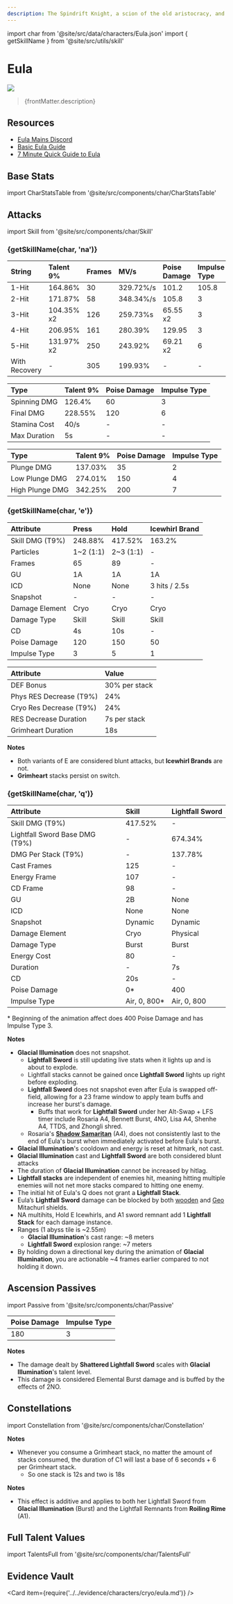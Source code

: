 ```yaml
---
description: The Spindrift Knight, a scion of the old aristocracy, and the Captain of the Knights of Favonius Reconnaissance Company. The reason for which a descendant of the ancient nobles might join the Knights remains a great mystery in Mondstadt to this very day.
---
```


import char from '@site/src/data/characters/Eula.json'
import { getSkillName } from '@site/src/utils/skill'

# Eula

![](/assets/characters/gacha/Eula.png)

<blockquote>{frontMatter.description}</blockquote>

## Resources

* [Eula Mains Discord](https://discord.gg/EulaMains)
* [Basic Eula Guide](https://keqingmains.com/eula/)
* [7 Minute Quick Guide to Eula](https://youtu.be/4pm1CQ7ftws)

## Base Stats

import CharStatsTable from '@site/src/components/char/CharStatsTable'

<CharStatsTable char={char} />

## Attacks

import Skill from '@site/src/components/char/Skill'

<Tabs>
<TabItem value='na' label='Normal Attacks'>
<h3>{getSkillName(char, 'na')}</h3>
<div class='talent-columns'>
<Skill char={char} skill='na' sectionFilter='Normal Attack' />

| String        | Talent 9%  | Frames | MV/s      | Poise Damage | Impulse Type |
| :------------ | :--------- | :----- | :-------- | :----------- | :----------- |
| 1-Hit         | 164.86%    | 30     | 329.72%/s | 101.2        | 105.8        |
| 2-Hit         | 171.87%    | 58     | 348.34%/s | 105.8        | 3            |
| 3-Hit         | 104.35% x2 | 126    | 259.73%s  | 65.55 x2     | 3            |
| 4-Hit         | 206.95%    | 161    | 280.39%   | 129.95       | 3            |
| 5-Hit         | 131.97% x2 | 250    | 243.92%   | 69.21 x2     | 6            |
| With Recovery | -          | 305    | 199.93%   | -            | -            |

</div>
<div class='talent-columns'>
<Skill char={char} skill='na' sectionFilter='Charged Attack' />

| Type         | Talent 9% | Poise Damage | Impulse Type |
| :----------- | :-------- | :----------- | :----------- |
| Spinning DMG | 126.4%    | 60           | 3            |
| Final DMG    | 228.55%   | 120          | 6            |
| Stamina Cost | 40/s      | -            | -            |
| Max Duration | 5s        | -            | -            |

</div>
<div class='talent-columns'>
<Skill char={char} skill='na' sectionFilter='Plunging Attack' />

| Type            | Talent 9% | Poise Damage | Impulse Type |
| :-------------- | :-------- | :----------- | :----------- |
| Plunge DMG      | 137.03%   | 35           | 2            |
| Low Plunge DMG  | 274.01%   | 150          | 4            |
| High Plunge DMG | 342.25%   | 200          | 7            |

</div>

</TabItem>

<TabItem value='e' label='Skill'>
<h3>{getSkillName(char, 'e')}</h3>
<div class='talent-columns'>
<Skill char={char} skill='e' />

| Attribute         | Press       | Hold        | Icewhirl Brand |
| :---------------- | :---------- | :---------- | :------------- |
| Skill DMG \(T9%\) | 248.88%     | 417.52%     | 163.2%         |
| Particles         | 1~2 \(1:1\) | 2~3 \(1:1\) | -              |
| Frames            | 65          | 89          | -              |
| GU                | 1A          | 1A          | 1A             |
| ICD               | None        | None        | 3 hits / 2.5s  |
| Snapshot          | -           | -           | -              |
| Damage Element    | Cryo        | Cryo        | Cryo           |
| Damage Type       | Skill       | Skill       | Skill          |
| CD                | 4s          | 10s         | -              |
| Poise Damage      | 120         | 150         | 50             |
| Impulse Type      | 3           | 5           | 1              |

</div>

| Attribute                 | Value         |
| :------------------------ | :------------ |
| DEF Bonus                 | 30% per stack |
| Phys RES Decrease \(T9%\) | 24%           |
| Cryo Res Decrease \(T9%\) | 24%           |
| RES Decrease Duration     | 7s per stack  |
| Grimheart Duration        | 18s           |

**Notes**

* Both variants of E are considered blunt attacks, but **Icewhirl Brands** are not.
* **Grimheart** stacks persist on switch.

</TabItem>

<TabItem value='q' label='Burst'>
<h3>{getSkillName(char, 'q')}</h3>
<div class='talent-columns'>
<Skill char={char} skill='q'/>

| Attribute                        | Skill         | Lightfall Sword |
| :------------------------------- | :------------ | :-------------- |
| Skill DMG \(T9%\)                | 417.52%       | -               |
| Lightfall Sword Base DMG \(T9%\) | -             | 674.34%         |
| DMG Per Stack \(T9%\)            | -             | 137.78%         |
| Cast Frames                      | 125           | -               |
| Energy Frame                     | 107           | -               |
| CD Frame                         | 98            | -               |
| GU                               | 2B            | None            |
| ICD                              | None          | None            |
| Snapshot                         | Dynamic       | Dynamic         |
| Damage Element                   | Cryo          | Physical        |
| Damage Type                      | Burst         | Burst           |
| Energy Cost                      | 80            | -               |
| Duration                         | -             | 7s              |
| CD                               | 20s           | -               |
| Poise Damage                     | 0\*           | 400             |
| Impulse Type                     | Air, 0, 800\* | Air, 0, 800     |

</div>

\* Beginning of the animation affect does 400 Poise Damage and has Impulse Type 3.

**Notes**

* **Glacial Illumination** does not snapshot.
  * **Lightfall Sword** is still updating live stats when it lights up and is about to explode.
  * Lightfall stacks cannot be gained once **Lightfall Sword** lights up right before exploding.
  * **Lightfall Sword** does not snapshot even after Eula is swapped off-field, allowing for a 23 frame window to apply team buffs and increase her burst's damage.
    * Buffs that work for **Lightfall Sword** under her Alt-Swap + LFS timer include Rosaria A4, Bennett Burst, 4NO, Lisa A4, Shenhe A4, TTDS, and Zhongli shred.
  * Rosaria's [**Shadow Samaritan**](rosaria.md#ascension-passives) \(A4\), does not consistently last to the end of Eula's burst when immediately activated before Eula's burst.
* **Glacial Illumination**'s cooldown and energy is reset at hitmark, not cast.
* **Glacial Illumination** cast and **Lightfall Sword** are both considered blunt attacks
* The duration of **Glacial Illumination** cannot be increased by hitlag.
* **Lightfall stacks** are independent of enemies hit, meaning hitting multiple enemies will not net more stacks compared to hitting one enemy.
* The initial hit of Eula's Q does not grant a **Lightfall Stack**.
* Eula’s **Lightfall Sword** damage can be blocked by both [wooden](https://imgur.com/a/bL0UttC) and [Geo](https://imgur.com/a/PU9gkvv) Mitachurl shields.
* NA multihits, Hold E Icewhirls, and A1 sword remnant add 1 **Lightfall Stack** for each damage instance.
* Ranges \(1 abyss tile is ~2.55m\)
  * **Glacial Illumination**'s cast range: ~8 meters
  * **Lightfall Sword** explosion range: ~7 meters
* By holding down a directional key during the animation of **Glacial Illumination**, you are actionable ~4 frames earlier compared to not holding it down.

</TabItem>
</Tabs>

## Ascension Passives

import Passive from '@site/src/components/char/Passive'

<Tabs>
<TabItem value='passive' label='Passive'>
<Passive char={char} passive={2} />
</TabItem>

<TabItem value='a1' label='Ascension 1'>
<Passive char={char} passive={0} />

| Poise Damage | Impulse Type |
| :----------- | :----------- |
| 180          | 3            |

**Notes**

* The damage dealt by **Shattered Lightfall Sword** scales with **Glacial Illumination**'s talent level.
* This damage is considered Elemental Burst damage and is buffed by the effects of 2NO.

</TabItem>

<TabItem value="a4" label="Ascension 4">
<Passive char={char} passive={1} />
</TabItem>
</Tabs>

## Constellations

import Constellation from '@site/src/components/char/Constellation'

<Tabs>
<TabItem value='c1' label='C1'>
<Constellation char={char} constellation={1} />

**Notes**

* Whenever you consume a Grimheart stack, no matter the amount of stacks consumed, the duration of C1 will last a base of 6 seconds + 6 per Grimheart stack.
  * So one stack is 12s and two is 18s

</TabItem>

<TabItem value='c2' label='C2'>
<Constellation char={char} constellation={2} />
</TabItem>

<TabItem value='c3' label='C3'>
<Constellation char={char} constellation={3} />
</TabItem>

<TabItem value='c4' label='C4'>
<Constellation char={char} constellation={4} />

**Notes**

* This effect is additive and applies to both her Lightfall Sword from **Glacial Illumination** \(Burst\) and the Lightfall Remnants from **Roiling Rime** \(A1\).

</TabItem>

<TabItem value='c5' label='C5'>
<Constellation char={char} constellation={5} />
</TabItem>

<TabItem value='c6' label='C6'>
<Constellation char={char} constellation={6} />
</TabItem>
</Tabs>

## Full Talent Values

import TalentsFull from '@site/src/components/char/TalentsFull'

<TalentsFull char={char}/>

## Evidence Vault

<Card item={require('../../evidence/characters/cryo/eula.md')} />
